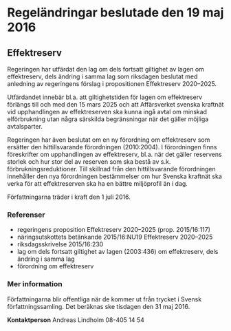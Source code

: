 # Regeländringar beslutade den 19 maj 2016

## Effektreserv

Regeringen har utfärdat den lag om dels fortsatt giltighet av lagen om effektreserv, dels ändring i samma lag som riksdagen beslutat med anledning av regeringens förslag i propositionen Effektreserv 2020–2025.

Utfärdandet innebär bl.a. att giltighetstiden för lagen om effektreserv förlängs till och med den 15 mars 2025 och att Affärsverket svenska kraftnät vid upphandlingen av effektreserven ska kunna ingå avtal om minskad elförbrukning utan några särskilda begränsningar när det gäller möjliga avtalsparter.

Regeringen har även beslutat om en ny förordning om effektreserv som ersätter den hittillsvarande förordningen (2010:2004). I förordningen finns föreskrifter om upphandlingen av effektreserv, bl.a. när det gäller reservens storlek och hur stor del av reserven som ska bestå av s.k. förbrukningsreduktioner. Till skillnad från den hittillsvarande förordningen innehåller den nya förordningen bestämmelser om hur Svenska kraftnät ska verka för att effektreserven ska ha en bättre miljöprofil än i dag.

Författningarna träder i kraft den 1 juli 2016.

### Referenser

* regeringens proposition Effektreserv 2020–2025 (prop. 2015/16:117)
* näringsutskottets betänkande 2015/16:NU19 Effektreserv 2020–2025
* riksdagsskrivelse 2015/16:230
* lag om dels fortsatt giltighet av lagen (2003:436) om effektreserv, dels ändring i samma lag
* förordning om effektreserv

### Mer information

Författningarna blir offentliga när de kommer ut från trycket i Svensk författningssamling. Det beräknas ske tisdagen den 31 maj 2016.

**Kontaktperson**
Andreas Lindholm 08-405 14 54
